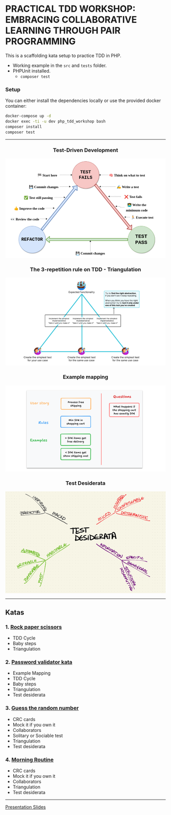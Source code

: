 # PRACTICAL TDD WORKSHOP: EMBRACING COLLABORATIVE LEARNING THROUGH PAIR PROGRAMMING

This is a scaffolding kata setup to practice TDD in PHP.

- Working example in the `src` and `tests` folder.
- PHPUnit installed.
  - `composer test`

### Setup

You can either install the dependencies locally or use the provided docker container:

```bash
docker-compose up -d
docker exec -ti -u dev php_tdd_workshop bash
composer install
composer test
```

---

<div align="center">
    <h3>Test-Driven Development</h3>
    <img alt="TDD" src="img/tdd.png"><br>
</div>

<div align="center">
    <h3>The 3-repetition rule on TDD - Triangulation</h3>
    <img alt="Triangulation" src="img/triangulation.png"><br>
</div>

<div align="center">
  <h3>Example mapping</h3>
  <img alt="Example Mapping" src="img/mapping.png"><br>
</div>

<div align="center">
  <h3>Test Desiderata</h3>
  <img alt="Example Mapping" src="img/desiderata.png"><br>
</div>

---

## Katas

### 1. [Rock paper scissors](https://hackmd.io/@evalverde/ipc-remote-kata-1)

- TDD Cycle
- Baby steps
- Triangulation

### 2. [Password validator kata](https://www.codurance.com/katas/password-validation)

- Example Mapping
- TDD Cycle
- Baby steps
- Triangulation
- Test desiderata

### 3. [Guess the random number](https://www.codurance.com/katas/random-number-kata)

- CRC cards
- Mock it if you own it
- Collaborators
- Solitary or Sociable test
- Triangulation
- Test desiderata

### 4. [Morning Routine](https://www.codurance.com/katas/morning-routine-kata)

- CRC cards
- Mock it if you own it
- Collaborators
- Triangulation
- Test desiderata

---

[Presentation Slides](https://docs.google.com/presentation/d/12n-19JnC1J_MNI6lvYO9QDmdkrlEEQ6tiJImAfF9tAo/view)
